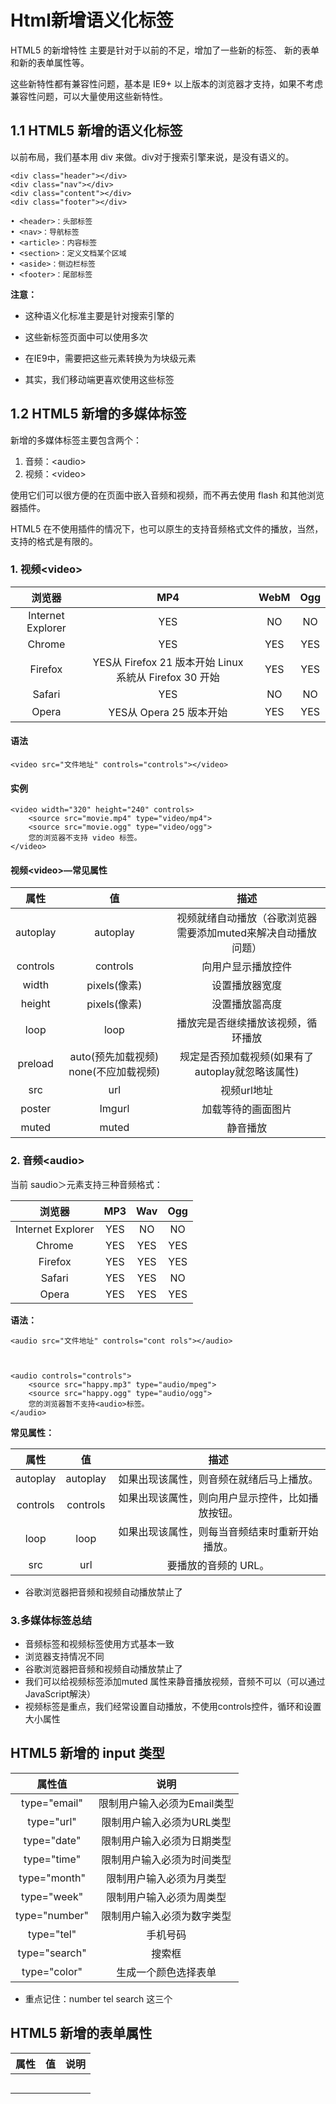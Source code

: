 # Html新增语义化标签

HTML5 的新增特性 主要是针对于以前的不足，增加了一些新的标签、 新的表单和新的表单属性等。

这些新特性都有兼容性问题，基本是 IE9+ 以上版本的浏览器才支持，如果不考虑兼容性问题，可以大量使用这些新特性。

## 1.1 HTML5 新增的语义化标签

以前布局，我们基本用 div 来做。div对于搜索引擎来说，是没有语义的。

    <div class="header"></div>
    <div class="nav"></div>
    <div class="content"></div>
    <div class="footer"></div>

    • <header>：头部标签
    • <nav>：导航标签
    • <article>：内容标签
    • <section>：定义文档某个区域
    • <aside>：侧边栏标签
    • <footer>：尾部标签

**注意：**

* 这种语义化标准主要是针对搜索引擎的

* 这些新标签页面中可以使用多次

* 在IE9中，需要把这些元素转换为为块级元素

* 其实，我们移动端更喜欢使用这些标签

## 1.2 HTML5 新增的多媒体标签

新增的多媒体标签主要包含两个：

1. 音频：\<audio>
2. 视频：\<video>

使用它们可以很方便的在页面中嵌入音频和视频，而不再去使用 flash 和其他浏览器插件。

HTML5 在不使用插件的情况下，也可以原生的支持音频格式文件的播放，当然，支持的格式是有限的。

### 1. 视频\<video>

|浏览器|MP4|WebM|Ogg|
|:---:|:-:|:--:|:-:|
|Internet Explorer|YES|NO|NO|
|Chrome|YES|YES|YES|
|Firefox|YES从 Firefox 21 版本开始 Linux 系統从 Firefox 30 开始|YES|YES|
|Safari|YES|NO|NO|
|Opera|YES从 Opera 25 版本开始|YES|YES|

#### 语法

    <video src="文件地址" controls="controls"></video>

#### 实例

    <video width="320" height="240" controls>
        <source src="movie.mp4" type="video/mp4">
        <source src="movie.ogg" type="video/ogg">
        您的浏览器不支持 video 标签。
    </video>

#### 视频\<video>—常见属性

|属性|值|描述|
|:-:|:-:|:-:|
|autoplay|autoplay|视频就绪自动播放（谷歌浏览器需要添加muted来解决自动播放问题）|
|controls|controls|向用户显示播放控件|
|width|pixels(像素)|设置播放器宽度|
|height|pixels(像素)|没置播放噐高度|
|loop|loop|播放完是否继续播放该视频，循环播放|
|preload|auto(预先加载视频) none(不应加载视频)|规定是否预加载视频(如果有了autoplay就忽略该属性)|
|src|url|视频url地址|
|poster|Imgurl|加载等待的画面图片|
|muted|muted|静音播放|

### 2. 音频\<audio>

当前 saudio＞元素支持三种音频格式：

|浏览器|MP3|Wav|Ogg|
|:---:|:-:|:-:|:-:|
|Internet Explorer|YES|NO|NO|
|Chrome|YES|YES|YES|
|Firefox|YES|YES|YES|
|Safari|YES|YES|NO|
|Opera|YES|YES|YES|

**语法：**

    <audio src="文件地址" controls="cont rols"></audio>



    <audio controls="controls">
        <source src="happy.mp3" type="audio/mpeg"> 
        <source src="happy.ogg" type="audio/ogg"> 
        您的浏览器暂不支持<audio>标签。
    </audio>

**常见属性：**

|属性|值|描述|
|:-:|:-:|:-:|
|autoplay|autoplay|如果出现该属性，则音频在就绪后马上播放。|
|controls|controls|如果出现该厲性，则向用户显示控件，比如播放按钮。|
|loop|loop|如果出现该属性，则每当音频结束时重新开始播放。|
|src|url|要播放的音频的 URL。|

* 谷歌浏览器把音频和视频自动播放禁止了

### 3.多媒体标签总结

* 音频标签和视频标签使用方式基本一致
* 浏览器支持情况不同
* 谷歌浏览器把音频和视频自动播放禁止了
* 我们可以给视频标签添加muted 属性来静音播放视频，音频不可以（可以通过JavaScript解決）
* 视频标签是重点，我们经常设置自动播放，不使用controls控件，循环和设置大小属性

## HTML5 新增的 input 类型

|属性值|说明|
|:---:|:-:|
|type="email"|限制用户输入必须为Email类型|
|type="url"|限制用户输入必须为URL类型|
|type="date"|限制用户输入必须为日期类型|
|type="time"|限制用户输入必须为时间类型|
|type="month"|限制用户输入必须为月类型|
|type="week"|限制用户输入必须为周类型|
|type="number"|限制用户输入必须为数字类型|
|type="tel"|手机号码|
|type="search"|搜索框|
|type="color"|生成一个颜色选择表单|

* 重点记住：number tel search 这三个

## HTML5 新增的表单属性

|属性|值|说明|
|:-:|:-:|:-:|
||||
||||
||||
||||
||||
